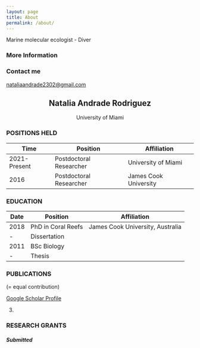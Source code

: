 ```yaml
---
layout: page
title: About
permalink: /about/
---
```


Marine molecular ecologist - Diver

### More Information


### Contact me

[nataliaandrade2302@gmail.com](mailto:nataliaandrade2302@gmail.com)


## <center>Natalia Andrade Rodriguez</center>
<center></center>
<center>University of Miami</center>
<center></center>


### POSITIONS HELD

Time|Position| Affiliation
--|--|--
2021-Present	| Postdoctoral Researcher | University of Miami
2016 		| Postdoctoral Researcher | James Cook University



### EDUCATION

Date|Position| Affiliation
--|--|--
2018 |	PhD in Coral Reefs |James Cook University, Australia
 - |Dissertation| 
 2011 |	BSc Biology | 
- | Thesis| 


### PUBLICATIONS 

(= equal contribution)

[Google Scholar Profile](https://scholar.google.com/citations?user=zTM9O1sAAAAJ&hl=en)

3. 

	   
### RESEARCH GRANTS
##### Submitted
